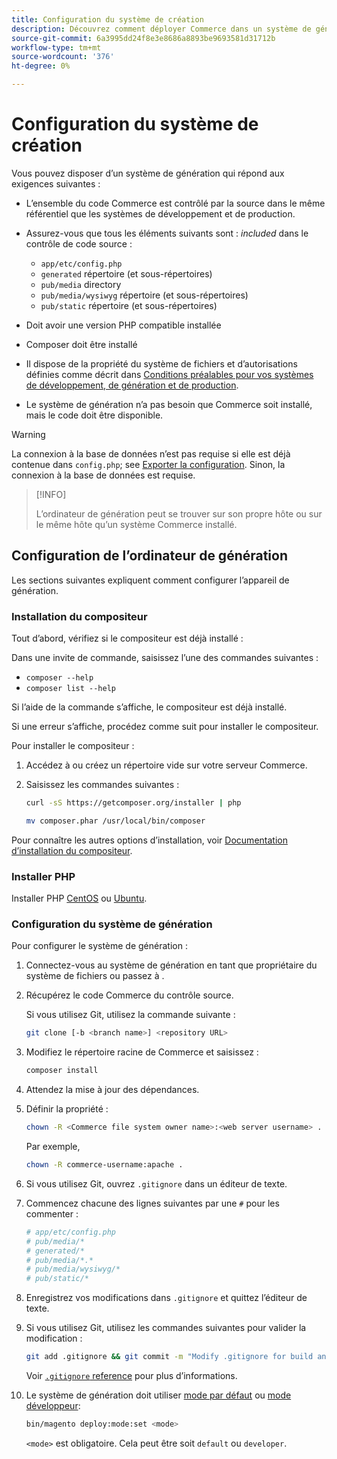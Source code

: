 ```yaml
---
title: Configuration du système de création
description: Découvrez comment déployer Commerce dans un système de génération.
source-git-commit: 6a3995dd24f8e3e8686a8893be9693581d31712b
workflow-type: tm+mt
source-wordcount: '376'
ht-degree: 0%

---
```



# Configuration du système de création

Vous pouvez disposer d’un système de génération qui répond aux exigences suivantes :

- L’ensemble du code Commerce est contrôlé par la source dans le même référentiel que les systèmes de développement et de production.
- Assurez-vous que tous les éléments suivants sont : _included_ dans le contrôle de code source :

   - `app/etc/config.php`
   - `generated` répertoire (et sous-répertoires)
   - `pub/media` directory
   - `pub/media/wysiwyg` répertoire (et sous-répertoires)
   - `pub/static` répertoire (et sous-répertoires)

- Doit avoir une version PHP compatible installée
- Composer doit être installé
- Il dispose de la propriété du système de fichiers et d’autorisations définies comme décrit dans [Conditions préalables pour vos systèmes de développement, de génération et de production](../deployment/technical-details.md).
- Le système de génération n’a pas besoin que Commerce soit installé, mais le code doit être disponible.

>[!WARNING]
>
>La connexion à la base de données n’est pas requise si elle est déjà contenue dans `config.php`; see [Exporter la configuration](../cli/export-configuration.md). Sinon, la connexion à la base de données est requise.

>[!INFO]
>
>L’ordinateur de génération peut se trouver sur son propre hôte ou sur le même hôte qu’un système Commerce installé.

## Configuration de l’ordinateur de génération

Les sections suivantes expliquent comment configurer l’appareil de génération.

### Installation du compositeur

Tout d’abord, vérifiez si le compositeur est déjà installé :

Dans une invite de commande, saisissez l’une des commandes suivantes :

- `composer --help`
- `composer list --help`

Si l’aide de la commande s’affiche, le compositeur est déjà installé.

Si une erreur s’affiche, procédez comme suit pour installer le compositeur.

Pour installer le compositeur :

1. Accédez à ou créez un répertoire vide sur votre serveur Commerce.

1. Saisissez les commandes suivantes :

   ```bash
   curl -sS https://getcomposer.org/installer | php
   ```

   ```bash
   mv composer.phar /usr/local/bin/composer
   ```

Pour connaître les autres options d’installation, voir [Documentation d’installation du compositeur][composer].

### Installer PHP

Installer PHP [CentOS] ou [Ubuntu].

### Configuration du système de génération

Pour configurer le système de génération :

1. Connectez-vous au système de génération en tant que propriétaire du système de fichiers ou passez à .
1. Récupérez le code Commerce du contrôle source.

   Si vous utilisez Git, utilisez la commande suivante :

   ```bash
   git clone [-b <branch name>] <repository URL>
   ```

1. Modifiez le répertoire racine de Commerce et saisissez :

   ```bash
   composer install
   ```

1. Attendez la mise à jour des dépendances.
1. Définir la propriété :

   ```bash
   chown -R <Commerce file system owner name>:<web server username> .
   ```

   Par exemple,

   ```bash
   chown -R commerce-username:apache .
   ```

1. Si vous utilisez Git, ouvrez `.gitignore` dans un éditeur de texte.
1. Commencez chacune des lignes suivantes par une `#` pour les commenter :

   ```conf
   # app/etc/config.php
   # pub/media/*
   # generated/*
   # pub/media/*.*
   # pub/media/wysiwyg/*
   # pub/static/*
   ```

1. Enregistrez vos modifications dans `.gitignore` et quittez l’éditeur de texte.
1. Si vous utilisez Git, utilisez les commandes suivantes pour valider la modification :

   ```bash
   git add .gitignore && git commit -m "Modify .gitignore for build and production"
   ```

   Voir [`.gitignore` reference](../reference/config-reference-gitignore.md) pour plus d’informations.

1. Le système de génération doit utiliser [mode par défaut](../bootstrap/application-modes.md#default-mode) ou [mode développeur](../bootstrap/application-modes.md#developer-mode):

   ```bash
   bin/magento deploy:mode:set <mode>
   ```

   `<mode>` est obligatoire. Cela peut être soit `default` ou `developer`.

<!-- Link Definitions -->

[CentOS]: https://wiki.centos.org/HowTos/php7
[composer]: https://getcomposer.org/download/
[Ubuntu]: https://help.ubuntu.com/lts/serverguide/php.html
